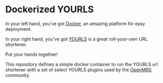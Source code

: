 Dockerized YOURLS
=================

In your left hand, you've got [Docker](https://docker.com/), an amazing platform for easy deployment.

In your right hand, you've got [YOURLS](https://yourls.org/) is a great roll-your-own URL shortener.

Put your hands together!

This repository defines a simple docker container to run the YOURLS url shortener with a set of select 
YOURLS plugins used by the [OpenMRS](https://openmrs.org/) community.
